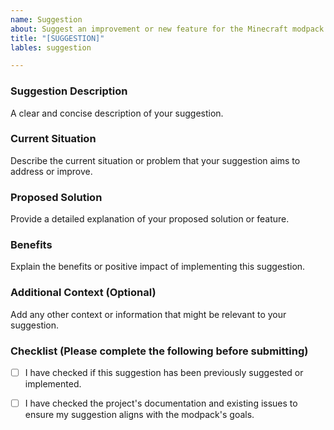 ```yaml
---
name: Suggestion
about: Suggest an improvement or new feature for the Minecraft modpack
title: "[SUGGESTION]"
lables: suggestion

---
```


### Suggestion Description

A clear and concise description of your suggestion.

### Current Situation

Describe the current situation or problem that your suggestion aims to address or improve.

### Proposed Solution

Provide a detailed explanation of your proposed solution or feature.

### Benefits

Explain the benefits or positive impact of implementing this suggestion.

### Additional Context (Optional)

Add any other context or information that might be relevant to your suggestion.

### Checklist (Please complete the following before submitting)

- [ ] I have checked if this suggestion has been previously suggested or implemented.
- [ ] I have checked the project's documentation and existing issues to ensure my suggestion aligns with the modpack's goals.

